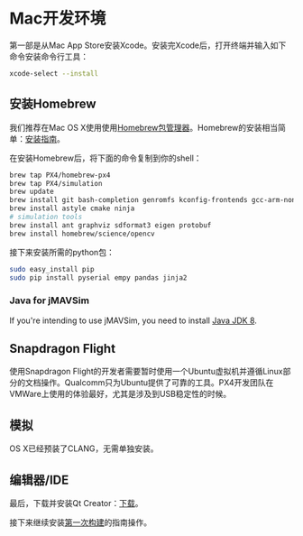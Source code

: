 # Mac开发环境

第一部是从Mac App Store安装Xcode。安装完Xcode后，打开终端并输入如下命令安装命令行工具：

<div class="host-code"></div>

```bash
xcode-select --install
```

## 安装Homebrew

我们推荐在Mac OS X使用使用[Homebrew包管理器](http://mxcl.github.com/homebrew/)。Homebrew的安装相当简单：[安装指南](http://mxcl.github.com/homebrew/)。

在安装Homebrew后，将下面的命令复制到你的shell：

<div class="host-code"></div>

```sh
brew tap PX4/homebrew-px4
brew tap PX4/simulation
brew update
brew install git bash-completion genromfs kconfig-frontends gcc-arm-none-eabi
brew install astyle cmake ninja
# simulation tools
brew install ant graphviz sdformat3 eigen protobuf
brew install homebrew/science/opencv
```

接下来安装所需的python包：

<div class="host-code"></div>

```sh
sudo easy_install pip
sudo pip install pyserial empy pandas jinja2
```

### Java for jMAVSim

If you're intending to use jMAVSim, you need to install [Java JDK 8](http://www.oracle.com/technetwork/java/javase/downloads/jdk8-downloads-2133151.html).

## Snapdragon Flight

使用Snapdragon Flight的开发者需要暂时使用一个Ubuntu虚拟机并遵循Linux部分的文档操作。Qualcomm只为Ubuntu提供了可靠的工具。PX4开发团队在VMWare上使用的体验最好，尤其是涉及到USB稳定性的时候。

## 模拟

OS X已经预装了CLANG，无需单独安装。

## 编辑器/IDE

最后，下载并安装Qt Creator：[下载](http://www.qt.io/download-open-source/#section-6)。

接下来继续安装[第一次构建](starting-building.md)的指南操作。
